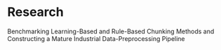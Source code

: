 # Research
Benchmarking Learning-Based and Rule-Based Chunking Methods and Constructing a Mature Industrial Data-Preprocessing Pipeline
